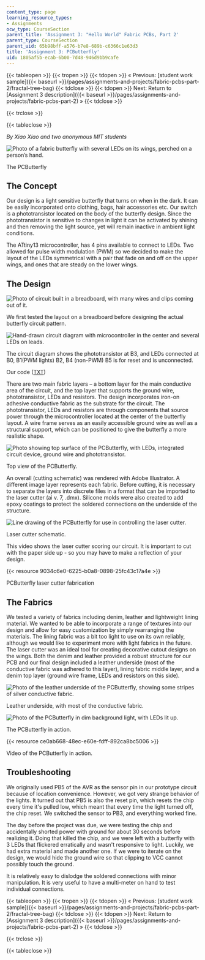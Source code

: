 ```yaml
---
content_type: page
learning_resource_types:
- Assignments
ocw_type: CourseSection
parent_title: 'Assignment 3: "Hello World" Fabric PCBs, Part 2'
parent_type: CourseSection
parent_uid: 65b98bff-a576-b7e8-689b-c6366c1e63d3
title: 'Assignment 3: PCButterfly'
uid: 1805af5b-ecab-6b00-7d48-946d9bb9cafe
---
```


{{< tableopen >}}
{{< tropen >}}
{{< tdopen >}}
« Previous: [student work sample]({{< baseurl >}}/pages/assignments-and-projects/fabric-pcbs-part-2/fractal-tree-bag)
{{< tdclose >}}
{{< tdopen >}}
Next: Return to [Assignment 3 description]({{< baseurl >}}/pages/assignments-and-projects/fabric-pcbs-part-2) »
{{< tdclose >}}

{{< trclose >}}

{{< tableclose >}}

_By Xiao Xiao and two anonymous MIT students_

![Photo of a fabric butterfly with several LEDs on its wings, perched on a person’s hand.](/courses/media-arts-and-sciences/mas-962-special-topics-new-textiles-spring-2010/assignments-and-projects/fabric-pcbs-part-2/assignment-3-pcbutterfly/butterfly1.jpg)

The PCButterfly

The Concept
-----------

Our design is a light sensitive butterfly that turns on when in the dark. It can be easily incorporated onto clothing, bags, hair accessories etc. Our switch is a phototransistor located on the body of the butterfly design. Since the phototransistor is sensitive to changes in light it can be activated by shining and then removing the light source, yet will remain inactive in ambient light conditions.

The ATtiny13 microcontroller, has 4 pins available to connect to LEDs. Two allowed for pulse width modulation (PWM) so we decided to make the layout of the LEDs symmetrical with a pair that fade on and off on the upper wings, and ones that are steady on the lower wings.

The Design
----------

![Photo of circuit built in a breadboard, with many wires and clips coming out of it.](/courses/media-arts-and-sciences/mas-962-special-topics-new-textiles-spring-2010/assignments-and-projects/fabric-pcbs-part-2/assignment-3-pcbutterfly/butterfly_boardtest.jpg)

We first tested the layout on a breadboard before designing the actual butterfly circuit pattern.

![Hand-drawn circuit diagram with microcontroller in the center and several LEDs on leads.](/courses/media-arts-and-sciences/mas-962-special-topics-new-textiles-spring-2010/assignments-and-projects/fabric-pcbs-part-2/assignment-3-pcbutterfly/butterfly_circdiag.jpg)

The circuit diagram shows the phototransistor at B3, and LEDs connected at B0, B1(PWM lights) B2, B4 (non-PWM) B5 is for reset and is unconnected.

Our code ([TXT](/courses/media-arts-and-sciences/mas-962-special-topics-new-textiles-spring-2010/assignments-and-projects/fabric-pcbs-part-2/assignment-3-pcbutterfly/butterfly_code.txt))

There are two main fabric layers – a bottom layer for the main conductive area of the circuit, and the top layer that supports the ground wire, phototransistor, LEDs and resistors. The design incorporates iron-on adhesive conductive fabric as the substrate for the circuit. The phototransistor, LEDs and resistors are through components that source power through the microcontroller located at the center of the butterfly layout. A wire frame serves as an easily accessible ground wire as well as a structural support, which can be positioned to give the butterfly a more realistic shape.

![Photo showing top surface of the PCButterfly, with LEDs, integrated circuit device, ground wire and phototransistor.](/courses/media-arts-and-sciences/mas-962-special-topics-new-textiles-spring-2010/assignments-and-projects/fabric-pcbs-part-2/assignment-3-pcbutterfly/butterfly.jpg)

Top view of the PCButterfly.

An overall (cutting schematic) was rendered with Adobe Illustrator. A different image layer represents each fabric. Before cutting, it is necessary to separate the layers into discrete files in a format that can be imported to the laser cutter (ai v. 7, .dmx). Silicone molds were also created to add epoxy coatings to protect the soldered connections on the underside of the structure.

![Line drawing of the PCButterfly for use in controlling the laser cutter. ](/courses/media-arts-and-sciences/mas-962-special-topics-new-textiles-spring-2010/assignments-and-projects/fabric-pcbs-part-2/assignment-3-pcbutterfly/butterfly_layout.jpg)

Laser cutter schematic.

This video shows the laser cutter scoring our circuit. It is important to cut with the paper side up - so you may have to make a reflection of your design.

{{< resource 9034c6e0-6225-b0a8-0898-25fc43c17a4e >}}

PCButterfly laser cutter fabrication

The Fabrics
-----------

We tested a variety of fabrics including denim, leather and lightweight lining material. We wanted to be able to incorporate a range of textures into our design and allow for easy customization by simply rearranging the materials. The lining fabric was a bit too light to use on its own reliably, although we would like to experiment more with light fabrics in the future. The laser cutter was an ideal tool for creating decorative cutout designs on the wings. Both the denim and leather provided a robust structure for our PCB and our final design included a leather underside (most of the conductive fabric was adhered to this layer), lining fabric middle layer, and a denim top layer (ground wire frame, LEDs and resistors on this side).

![Photo of the leather underside of the PCButterfly, showing some stripes of silver conductive fabric. ](/courses/media-arts-and-sciences/mas-962-special-topics-new-textiles-spring-2010/assignments-and-projects/fabric-pcbs-part-2/assignment-3-pcbutterfly/butterfly_back.jpg)

Leather underside, with most of the conductive fabric.

![Photo of the PCButterfly in dim background light, with LEDs lit up. ](/courses/media-arts-and-sciences/mas-962-special-topics-new-textiles-spring-2010/assignments-and-projects/fabric-pcbs-part-2/assignment-3-pcbutterfly/butterfly_work.jpg)

The PCButterfly in action.

{{< resource ce0ab668-48ec-e60e-fdff-892ca8bc5006 >}}

Video of the PCButterfly in action.

Troubleshooting
---------------

We originally used PB5 of the AVR as the sensor pin in our prototype circuit because of location convenience. However, we got very strange behavior of the lights. It turned out that PB5 is also the reset pin, which resets the chip every time it's pulled low, which meant that every time the light turned off, the chip reset. We switched the sensor to PB3, and everything worked fine.

The day before the project was due, we were testing the chip and accidentally shorted power with ground for about 30 seconds before realizing it. Doing that killed the chip, and we were left with a butterfly with 3 LEDs that flickered erratically and wasn't responsive to light. Luckily, we had extra material and made another one. If we were to iterate on the design, we would hide the ground wire so that clipping to VCC cannot possibly touch the ground.

It is relatively easy to dislodge the soldered connections with minor manipulation. It is very useful to have a multi-meter on hand to test individual connections.

{{< tableopen >}}
{{< tropen >}}
{{< tdopen >}}
« Previous: [student work sample]({{< baseurl >}}/pages/assignments-and-projects/fabric-pcbs-part-2/fractal-tree-bag)
{{< tdclose >}}
{{< tdopen >}}
Next: Return to [Assignment 3 description]({{< baseurl >}}/pages/assignments-and-projects/fabric-pcbs-part-2) »
{{< tdclose >}}

{{< trclose >}}

{{< tableclose >}}